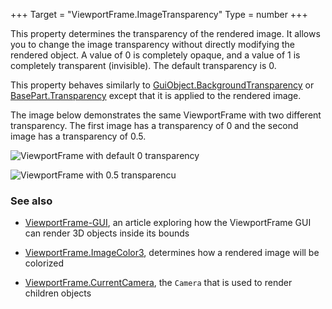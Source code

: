 +++
Target = "ViewportFrame.ImageTransparency"
Type = number
+++

This property determines the transparency of the rendered image. It allows you to change the image transparency without directly modifying the rendered object. A value of 0 is completely opaque, and a value of 1 is completely transparent (invisible). The default transparency is 0.This property behaves similarly to [GuiObject.BackgroundTransparency](https://developer.roblox.com/api-reference/property/GuiObject/BackgroundTransparency) or [BasePart.Transparency](https://developer.roblox.com/api-reference/property/BasePart/Transparency) except that it is applied to the rendered image.The image below demonstrates the same ViewportFrame with two different transparency. The first image has a transparency of 0 and the second image has a transparency of 0.5.![ViewportFrame with default 0 transparency][1]![ViewportFrame with 0.5 transparencu][2]### See also  - [ViewportFrame-GUI](https://developer.roblox.com/search#stq=ViewportFrame%20GUI), an article exploring how the ViewportFrame GUI can render 3D objects inside its bounds  - [ViewportFrame.ImageColor3](https://developer.roblox.com/api-reference/property/ViewportFrame/ImageColor3), determines how a rendered image will be colorized  - [ViewportFrame.CurrentCamera](https://developer.roblox.com/api-reference/property/ViewportFrame/CurrentCamera), the `Camera` that is used to render children objects[1]: https://developer.roblox.com/assets/5c5f7f26e2c86a6c4191b094/Screen_Shot_2019-02-09_at_8.03.48_PM.png[2]: https://developer.roblox.com/assets/5c5f835fc7b669b24175ec32/Screen_Shot_2019-02-09_at_8.23.38_PM.png